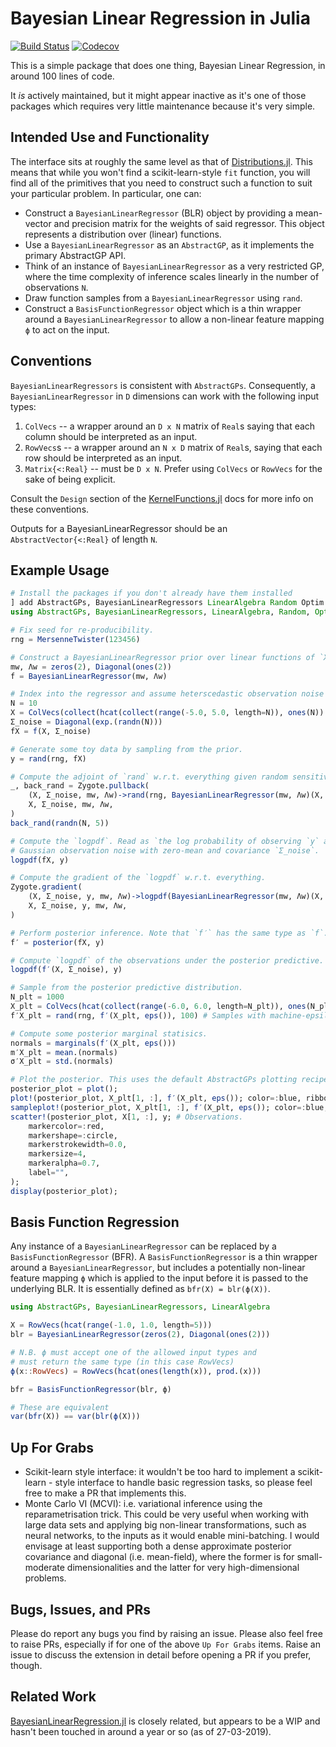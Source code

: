# Bayesian Linear Regression in Julia

[![Build Status](https://github.com/willtebbutt/BayesianLinearRegressors.jl/workflows/CI/badge.svg)](https://github.com/willtebbutt/BayesianLinearRegressors.jl/actions)
[![Codecov](https://codecov.io/gh/willtebbutt/BayesianLinearRegressors.jl/branch/master/graph/badge.svg)](https://codecov.io/gh/willtebbutt/BayesianLinearRegressors.jl)

This is a simple package that does one thing, Bayesian Linear Regression, in around 100 lines of code.

It _is_ actively maintained, but it might appear inactive as it's one of those packages which requires very little maintenance because it's very simple.

## Intended Use and Functionality

The interface sits at roughly the same level as that of [Distributions.jl](https://github.com/JuliaStats/Distributions.jl/). This means that while you won't find a scikit-learn-style `fit` function, you will find all of the primitives that you need to construct such a function to suit your particular problem. In particular, one can:

- Construct a `BayesianLinearRegressor` (BLR) object by providing a mean-vector and precision matrix for the weights of said regressor. This object represents a distribution over (linear) functions.
- Use a `BayesianLinearRegressor` as an `AbstractGP`, as it implements the primary AbstractGP API.
- Think of an instance of `BayesianLinearRegressor` as a very restricted GP, where the time complexity of inference scales linearly in the number of observations `N`.
- Draw function samples from a `BayesianLinearRegressor` using `rand`.
- Construct a `BasisFunctionRegressor` object which is a thin wrapper around a `BayesianLinearRegressor` to allow a non-linear feature mapping `ϕ` to act on the input.

## Conventions

`BayesianLinearRegressors` is consistent with `AbstractGPs`.
Consequently, a `BayesianLinearRegressor` in `D` dimensions can work with the following input types:
1. `ColVecs` -- a wrapper around an `D x N` matrix of `Real`s saying that each column should be interpreted as an input.
2. `RowVecs`s -- a wrapper around an `N x D` matrix of `Real`s, saying that each row should be interpreted as an input.
3. `Matrix{<:Real}` -- must be `D x N`. Prefer using `ColVecs` or `RowVecs` for the sake of being explicit.

Consult the `Design` section of the [KernelFunctions.jl](https://juliagaussianprocesses.github.io/KernelFunctions.jl/dev/design/) docs for more info on these conventions.

Outputs for a BayesianLinearRegressor should be an `AbstractVector{<:Real}` of length `N`.

## Example Usage


```julia
# Install the packages if you don't already have them installed
] add AbstractGPs, BayesianLinearRegressors LinearAlgebra Random Optim Plots Zygote
using AbstractGPs, BayesianLinearRegressors, LinearAlgebra, Random, Optim, Plots, Zygote

# Fix seed for re-producibility.
rng = MersenneTwister(123456)

# Construct a BayesianLinearRegressor prior over linear functions of `X`.
mw, Λw = zeros(2), Diagonal(ones(2))
f = BayesianLinearRegressor(mw, Λw)

# Index into the regressor and assume heterscedastic observation noise `Σ_noise`.
N = 10
X = ColVecs(collect(hcat(collect(range(-5.0, 5.0, length=N)), ones(N))'))
Σ_noise = Diagonal(exp.(randn(N)))
fX = f(X, Σ_noise)

# Generate some toy data by sampling from the prior.
y = rand(rng, fX)

# Compute the adjoint of `rand` w.r.t. everything given random sensitivities of y′.
_, back_rand = Zygote.pullback(
    (X, Σ_noise, mw, Λw)->rand(rng, BayesianLinearRegressor(mw, Λw)(X, Σ_noise), 5),
    X, Σ_noise, mw, Λw,
)
back_rand(randn(N, 5))

# Compute the `logpdf`. Read as `the log probability of observing `y` at `X` under `f`, and
# Gaussian observation noise with zero-mean and covariance `Σ_noise`.
logpdf(fX, y)

# Compute the gradient of the `logpdf` w.r.t. everything.
Zygote.gradient(
    (X, Σ_noise, y, mw, Λw)->logpdf(BayesianLinearRegressor(mw, Λw)(X, Σ_noise), y),
    X, Σ_noise, y, mw, Λw,
)

# Perform posterior inference. Note that `f′` has the same type as `f`.
f′ = posterior(fX, y)

# Compute `logpdf` of the observations under the posterior predictive.
logpdf(f′(X, Σ_noise), y)

# Sample from the posterior predictive distribution.
N_plt = 1000
X_plt = ColVecs(hcat(collect(range(-6.0, 6.0, length=N_plt)), ones(N_plt))')
f′X_plt = rand(rng, f′(X_plt, eps()), 100) # Samples with machine-epsilon noise for stability

# Compute some posterior marginal statisics.
normals = marginals(f′(X_plt, eps()))
m′X_plt = mean.(normals)
σ′X_plt = std.(normals)

# Plot the posterior. This uses the default AbstractGPs plotting recipes.
posterior_plot = plot();
plot!(posterior_plot, X_plt[1, :], f′(X_plt, eps()); color=:blue, ribbon_scale=3);
sampleplot!(posterior_plot, X_plt[1, :], f′(X_plt, eps()); color=:blue, samples=10);
scatter!(posterior_plot, X[1, :], y; # Observations.
    markercolor=:red,
    markershape=:circle,
    markerstrokewidth=0.0,
    markersize=4,
    markeralpha=0.7,
    label="",
);
display(posterior_plot);
```

## Basis Function Regression

Any instance of a `BayesianLinearRegressor` can be replaced by a `BasisFunctionRegressor` (BFR). A `BasisFunctionRegressor` is a thin wrapper around a `BayesianLinearRegressor`, but includes a potentially non-linear feature mapping `ϕ` which is applied to the input before it is passed to the underlying BLR. It is essentially defined as `bfr(X) = blr(ϕ(X))`.

``` julia
using AbstractGPs, BayesianLinearRegressors, LinearAlgebra

X = RowVecs(hcat(range(-1.0, 1.0, length=5)))
blr = BayesianLinearRegressor(zeros(2), Diagonal(ones(2)))

# N.B. ϕ must accept one of the allowed input types and
# must return the same type (in this case RowVecs)
ϕ(x::RowVecs) = RowVecs(hcat(ones(length(x)), prod.(x)))

bfr = BasisFunctionRegressor(blr, ϕ)

# These are equivalent
var(bfr(X)) == var(blr(ϕ(X)))
```

## Up For Grabs

- Scikit-learn style interface: it wouldn't be too hard to implement a scikit-learn - style interface to handle basic regression tasks, so please feel free to make a PR that implements this.
- Monte Carlo VI (MCVI): i.e. variational inference using the reparametrisation trick. This could be very useful when working with large data sets and applying big non-linear transformations, such as neural networks, to the inputs as it would enable mini-batching. I would envisage at least supporting both a dense approximate posterior covariance and diagonal (i.e. mean-field), where the former is for small-moderate dimensionalities and the latter for very high-dimensional problems.

## Bugs, Issues, and PRs

Please do report any bugs you find by raising an issue. Please also feel free to raise PRs, especially if for one of the above `Up For Grabs` items. Raise an issue to discuss the extension in detail before opening a PR if you prefer, though.


## Related Work

[BayesianLinearRegression.jl](https://github.com/cscherrer/BayesianLinearRegression.jl) is closely related, but appears to be a WIP and hasn't been touched in around a year or so (as of 27-03-2019).
